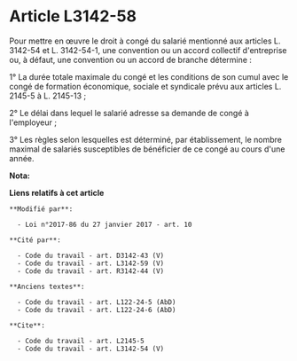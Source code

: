 # Article L3142-58

Pour mettre en œuvre le droit à congé du salarié mentionné aux articles L. 3142-54 et L. 3142-54-1, une convention ou un
accord collectif d'entreprise ou, à défaut, une convention ou un accord de branche détermine : 

1° La durée totale maximale du congé et les conditions de son cumul avec le congé de formation économique, sociale et
syndicale prévu aux articles L. 2145-5 à L. 2145-13 ; 

2° Le délai dans lequel le salarié adresse sa demande de congé à l'employeur ; 

3° Les règles selon lesquelles est déterminé, par établissement, le nombre maximal de salariés susceptibles de bénéficier de
ce congé au cours d'une année.

**Nota:**



**Liens relatifs à cet article**

	**Modifié par**:

	  - Loi n°2017-86 du 27 janvier 2017 - art. 10

	**Cité par**:

	  - Code du travail - art. D3142-43 (V)
	  - Code du travail - art. L3142-59 (V)
	  - Code du travail - art. R3142-44 (V)

	**Anciens textes**:

	  - Code du travail - art. L122-24-5 (AbD)
	  - Code du travail - art. L122-24-6 (AbD)

	**Cite**:

	  - Code du travail - art. L2145-5
	  - Code du travail - art. L3142-54 (V)
